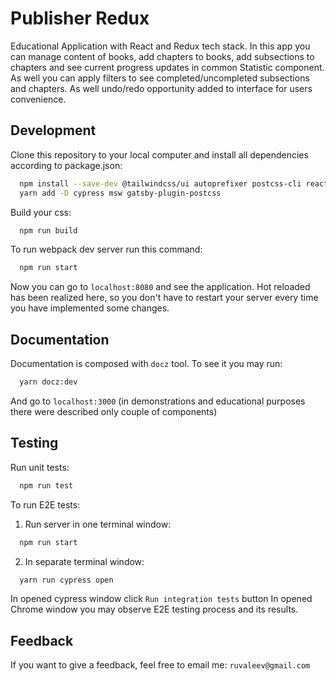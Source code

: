 # Publisher Redux

Educational Application with React and Redux tech stack.
In this app you can manage content of books, add chapters to books,
add subsections to chapters and see current progress updates in common
Statistic component. As well you can apply filters to see completed/uncompleted
subsections and chapters. As well undo/redo opportunity added to interface
for users convenience.

## Development

Clone this repository to your local computer and install all dependencies according to package.json:

``` bash
  npm install --save-dev @tailwindcss/ui autoprefixer postcss-cli react react-dom react-redux react-scripts redux tailwindcss uuid-random
  yarn add -D cypress msw gatsby-plugin-postcss
```

Build your css:

``` bash
  npm run build
```

To run webpack dev server run this command:

``` bash
  npm run start
```

Now you can go to `localhost:8080` and see the application.
Hot reloaded has been realized here, so you don't have to restart your server
every time you have implemented some changes.

## Documentation

Documentation is composed with `docz` tool. To see it you may run:

``` bash
  yarn docz:dev
```

And go to `localhost:3000` (in demonstrations and educational purposes there
were described only couple of components)

## Testing

Run unit tests:

``` bash
  npm run test
```

To run E2E tests:

1. Run server in one terminal window:

```bash
  npm run start
```

2. In separate terminal window:

``` bash
  yarn run cypress open
```

In opened cypress window click `Run integration tests` button
In opened Chrome window you may observe E2E testing process and its results.

## Feedback

If you want to give a feedback, feel free to email me:
`ruvaleev@gmail.com`
